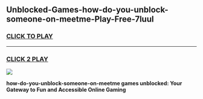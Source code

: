 
## Unblocked-Games-how-do-you-unblock-someone-on-meetme-Play-Free-7luul
<h3>
<a href="https://premium76.site?title=how-do-you-unblock-someone-on-meetme&ref=20M">CLICK TO PLAY</a></h3>
<hr>

<h3>
<a href="https://premium76.site?title=how-do-you-unblock-someone-on-meetme&ref=20M">CLICK 2 PLAY</a>
  
</h3>

<a href="https://premium76.site?title=how-do-you-unblock-someone-on-meetme&ref=19M"><img src="https://clearcache.store/games.png"></a>


**how-do-you-unblock-someone-on-meetme games unblocked: Your Gateway to Fun and Accessible Online Gaming**
